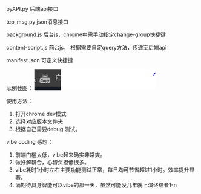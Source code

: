 pyAPI.py 后端api接口

tcp_msg.py json消息接口

background.js 后台js，chrome中需手动指定change-group快捷键

content-script.js 前台js， 根据需要自定query方法，传递至后端api

manifest.json 可定义快捷键


示例截图：
![Description of the image](capture.PNG)

使用方法：

1. 打开chrome dev模式
2. 选择对应版本文件夹
3. 根据自己需要debug 测试。

vibe coding 感想：

1. 前端门槛太低，vibe起来确实非常爽。
2. 做好解耦合，心智负担低很多。
3. vibe耗时1小时左右主要功能测试正常，每日均可节省超过1小时。效率提升显著。
4. 满期待具身智能可以vibe的那一天，虽然可能没几年就上演终结者1-n


